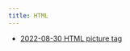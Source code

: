 ```yaml
---
title: HTML
---
```



- [2022-08-30 HTML picture tag](./../../../d/2022/08/30/HTML_picture_tag.md)




